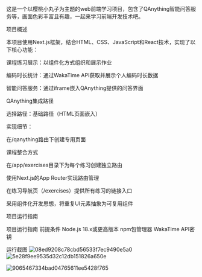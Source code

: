 这是一个以樱桃小丸子为主题的web前端学习项目，包含了QAnything智能问答服务等，画面色彩丰富且有趣，一起来学习前端开发技术吧。

项目概述

本项目使用Next.js框架，结合HTML、CSS、JavaScript和React技术，实现了以下核心功能：


课程练习展示：以组件化方式组织和展示作业


编码时长统计：通过WakaTime API获取并展示个人编码时长数据


智能问答服务：通过iframe嵌入QAnything提供的问答界面



QAnything集成路径


选择路径：基础路径（HTML页面嵌入）

实现细节：


在/qanything路由下创建专用页面


课程整合方式

在/app/exercises目录下为每个练习创建独立路由


使用Next.js的App Router实现路由管理

在练习导航页（/exercises）提供所有练习的链接入口


采用组件化开发思想，将重复UI元素抽象为可复用组件


项目运行指南

项目运行指南
前提条件
Node.js 18.x或更高版本
npm包管理器
WakaTime API密钥

运行截图
![08ed9208c78cbd56533f7ec9490e5a0](https://github.com/user-attachments/assets/b3976d3d-35ec-42f5-9aea-e84168dbbeb4)
![5e28f9ee9535d32c12db151826a650e](https://github.com/user-attachments/assets/281c8101-3635-479d-888a-f8b2cd4c7913)

![9065467334bad04765611ee5428f765](https://github.com/user-attachments/assets/b835038f-fa58-45c0-b7ed-d91bb48d97ae)


